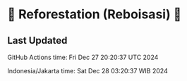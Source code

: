 
# 🌳 Reforestation (Reboisasi) 🌲

## Last Updated

GitHub Actions time: Fri Dec 27 20:20:37 UTC 2024

Indonesia/Jakarta time: Sat Dec 28 03:20:37 WIB 2024
